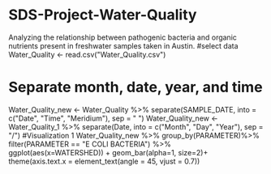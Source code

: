 # SDS-Project-Water-Quality
Analyzing the relationship between pathogenic bacteria and organic nutrients present in freshwater samples taken in Austin.
#select data
Water_Quality <- read.csv("Water_Quality.csv")
# Separate month, date, year, and time
Water_Quality_new <- Water_Quality %>% separate(SAMPLE_DATE, into = c("Date", "Time", "Meridium"), sep = " ")
Water_Quality_new <- Water_Quality_1 %>% separate(Date, into = c("Month", "Day", "Year"), sep = "/")
#Visualization 1
Water_Quality_new %>% group_by(PARAMETER)%>% filter(PARAMETER == "E COLI BACTERIA") %>% ggplot(aes(x=WATERSHED)) + geom_bar(alpha=1, size=2)+ theme(axis.text.x = element_text(angle = 45, vjust = 0.7))
